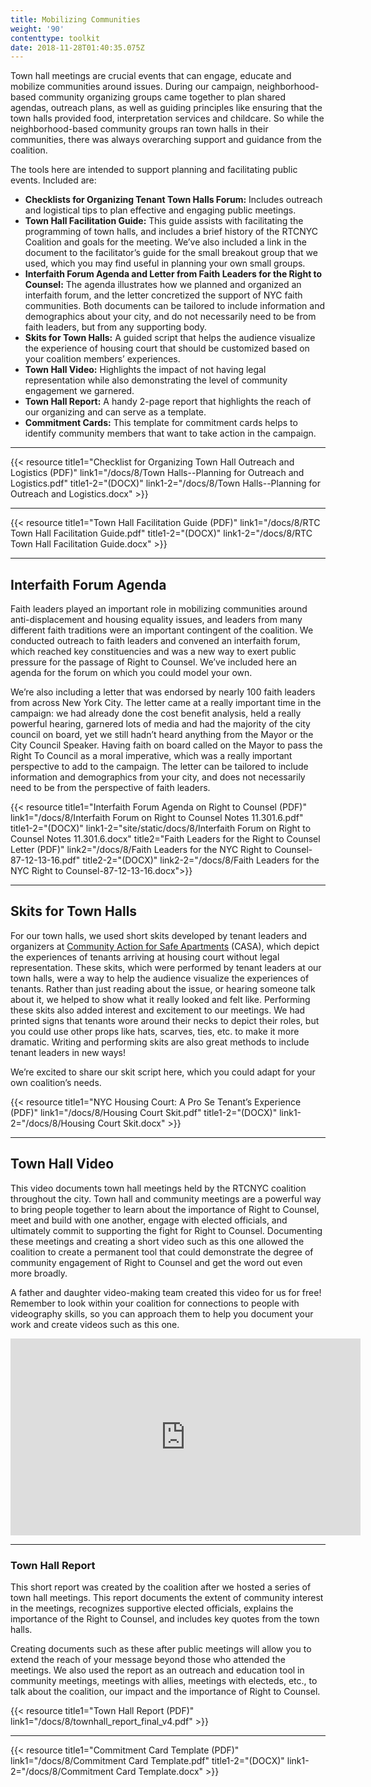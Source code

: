 ```yaml
---
title: Mobilizing Communities
weight: '90'
contenttype: toolkit
date: 2018-11-28T01:40:35.075Z
---
```

Town hall meetings are crucial events that can engage, educate and mobilize communities around issues. During our campaign, neighborhood-based community organizing groups came together to plan shared agendas, outreach plans, as well as guiding principles like ensuring that the town halls provided food, interpretation services and childcare. So while the neighborhood-based community groups ran town halls in their communities, there was always overarching support and guidance from the coalition.  

The tools here are intended to support planning and facilitating public events. Included are: 

* **Checklists for Organizing Tenant Town Halls Forum:** Includes outreach and logistical tips to plan effective and engaging public meetings.
* **Town Hall Facilitation Guide:** This guide assists with facilitating the programming of town halls, and includes a brief history of the RTCNYC Coalition and goals for the meeting. We’ve also included a link in the document to the facilitator’s guide for the small breakout group that we used, which you may find useful in planning your own small groups.
* **Interfaith Forum Agenda and Letter from Faith Leaders for the Right to Counsel:** The agenda illustrates how we planned and organized an interfaith forum, and the letter concretized the support of NYC faith communities. Both documents can be tailored to include information and demographics about your city, and do not necessarily need to be from faith leaders, but from any supporting body. 
* **Skits for Town Halls:** A guided script that helps the audience visualize the experience of housing court that should be customized based on your coalition members’ experiences. 
* **Town Hall Video:** Highlights the impact of not having legal representation while also demonstrating the level of community engagement we garnered.
* **Town Hall Report:** A handy 2-page report that highlights the reach of our organizing and can serve as a template.
* **Commitment Cards:** This template for commitment cards helps to identify community members that want to take action in the campaign.

<hr />

{{< resource title1="Checklist for Organizing Town Hall Outreach and Logistics (PDF)" link1="/docs/8/Town Halls--Planning for Outreach and Logistics.pdf" title1-2="(DOCX)" link1-2="/docs/8/Town Halls--Planning for Outreach and Logistics.docx" >}}

<hr />

{{< resource title1="Town Hall Facilitation Guide (PDF)" link1="/docs/8/RTC Town Hall Facilitation Guide.pdf" title1-2="(DOCX)" link1-2="/docs/8/RTC Town Hall Facilitation Guide.docx" >}}

<hr />

## Interfaith Forum Agenda

Faith leaders played an important role in mobilizing communities around anti-displacement and housing equality issues, and leaders from many different faith traditions were an important contingent of the coalition. We conducted outreach to faith leaders and convened an interfaith forum, which reached key constituencies and was a new way to exert public pressure for the passage of Right to Counsel. We’ve included here an agenda for the forum on which you could model your own. 

We’re also including a letter that was endorsed by nearly 100 faith leaders from across New York City. The letter came at a really important time in the campaign: we had already done the cost benefit analysis, held a really powerful hearing, garnered lots of media and had the majority of the city council on board, yet we still hadn’t heard anything from the Mayor or the City Council Speaker. Having faith on board called on the Mayor to pass the Right To Council as a moral imperative, which was a really important perspective to add to the campaign. The letter can be tailored to include information and demographics from your city, and does not necessarily need to be from the perspective of faith leaders. 

{{< resource title1="Interfaith Forum Agenda on Right to Counsel (PDF)" link1="/docs/8/Interfaith Forum on Right to Counsel Notes 11.301.6.pdf" title1-2="(DOCX)" link1-2="site/static/docs/8/Interfaith Forum on Right to Counsel Notes 11.301.6.docx" title2="Faith Leaders for the Right to Counsel Letter (PDF)" link2="/docs/8/Faith Leaders for the NYC Right to Counsel-87-12-13-16.pdf" title2-2="(DOCX)" link2-2="/docs/8/Faith Leaders for the NYC Right to Counsel-87-12-13-16.docx">}}

<hr />

## Skits for Town Halls

For our town halls, we used short skits developed by tenant leaders and organizers at <a href="https://nsacasa.wordpress.com/" target="_blank">Community Action for Safe Apartments</a> (CASA), which depict the experiences of tenants arriving at housing court without legal representation. These skits, which were performed by tenant leaders at our town halls, were a way to help the audience visualize the experiences of tenants. Rather than just reading about the issue, or hearing someone talk about it, we helped to show what it really looked and felt like. Performing these skits also added interest and excitement to our meetings. We had printed signs that tenants wore around their necks to depict their roles, but you could use other props like hats, scarves, ties, etc. to make it more dramatic. Writing and performing skits are also great methods to include tenant leaders in new ways!  

We’re excited to share our skit script here, which you could adapt for your own coalition’s needs.

{{< resource title1="NYC Housing Court: A Pro Se Tenant’s Experience (PDF)" link1="/docs/8/Housing Court Skit.pdf" title1-2="(DOCX)" link1-2="/docs/8/Housing Court Skit.docx" >}}

<hr/>

## Town Hall Video

This video documents town hall meetings held by the RTCNYC coalition throughout the city. Town hall and community meetings are a powerful way to bring people together to learn about the importance of Right to Counsel, meet and build with one another, engage with elected officials, and ultimately commit to supporting the fight for Right to Counsel. Documenting these meetings and creating a short video such as this one allowed the coalition to create a permanent tool that could demonstrate the degree of community engagement of Right to Counsel and get the word out even more broadly.

A father and daughter video-making team created this video for us for free! Remember to look within your coalition for connections to people with videography skills, so you can approach them to help you document your work and create videos such as this one.

<div class="ytembed"><iframe width="560" height="315" src="https://www.youtube.com/embed/g7X6CsgL9ug" frameborder="0" allow="accelerometer; autoplay; encrypted-media; gyroscope; picture-in-picture" allowfullscreen></iframe></div>

<hr />

<h3>Town Hall Report</h3>

This short report was created by the coalition after we hosted a series of town hall meetings. This report documents the extent of community interest in the meetings, recognizes supportive elected officials, explains the importance of the Right to Counsel, and includes key quotes from the town halls.

Creating documents such as these after public meetings will allow you to extend the reach of your message beyond those who attended the meetings. We also used the report as an outreach and education tool in community meetings, meetings with allies, meetings with electeds, etc., to talk about the coalition, our impact and the importance of Right to Counsel. 

{{< resource title1="Town Hall Report (PDF)" link1="/docs/8/townhall_report_final_v4.pdf"  >}}

<hr />

{{< resource title1="Commitment Card Template (PDF)" link1="/docs/8/Commitment Card Template.pdf" title1-2="(DOCX)" link1-2="/docs/8/Commitment Card Template.docx" >}}
